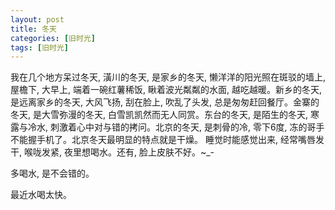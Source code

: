 ```yaml
---
layout: post
title: 冬天
categories: [旧时光]
tags: [旧时光]
---
```

我在几个地方呆过冬天, 潢川的冬天, 是家乡的冬天, 懒洋洋的阳光照在斑驳的墙上, 屋檐下, 大早上, 端着一碗红薯稀饭, 瞅着波光粼粼的水面, 越吃越暖。新乡的冬天, 是远离家乡的冬天, 大风飞扬, 刮在脸上, 吹乱了头发, 总是匆匆赶回餐厅。金寨的冬天, 是大雪弥漫的冬天, 白雪凯凯然而无人同赏。东台的冬天, 是陌生的冬天, 寒露与冷水, 刺激着心中对与错的拷问。北京的冬天, 是刺骨的冷, 零下6度, 冻的哥手不能握手机了。北京冬天最明显的特点就是干燥。 睡觉时能感觉出来, 经常嘴唇发干, 喉咙发紧, 夜里想喝水。还有, 脸上皮肤不好。~_-

多喝水, 是不会错的。

最近水喝太快。

